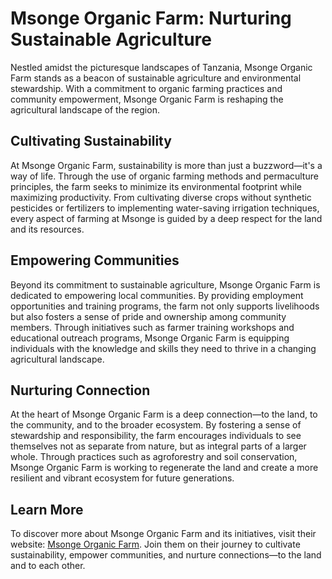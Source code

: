 # Msonge Organic Farm: Nurturing Sustainable Agriculture

Nestled amidst the picturesque landscapes of Tanzania, Msonge Organic Farm stands as a beacon of sustainable agriculture and environmental stewardship. With a commitment to organic farming practices and community empowerment, Msonge Organic Farm is reshaping the agricultural landscape of the region.

## Cultivating Sustainability

At Msonge Organic Farm, sustainability is more than just a buzzword—it's a way of life. Through the use of organic farming methods and permaculture principles, the farm seeks to minimize its environmental footprint while maximizing productivity. From cultivating diverse crops without synthetic pesticides or fertilizers to implementing water-saving irrigation techniques, every aspect of farming at Msonge is guided by a deep respect for the land and its resources.

## Empowering Communities

Beyond its commitment to sustainable agriculture, Msonge Organic Farm is dedicated to empowering local communities. By providing employment opportunities and training programs, the farm not only supports livelihoods but also fosters a sense of pride and ownership among community members. Through initiatives such as farmer training workshops and educational outreach programs, Msonge Organic Farm is equipping individuals with the knowledge and skills they need to thrive in a changing agricultural landscape.

## Nurturing Connection

At the heart of Msonge Organic Farm is a deep connection—to the land, to the community, and to the broader ecosystem. By fostering a sense of stewardship and responsibility, the farm encourages individuals to see themselves not as separate from nature, but as integral parts of a larger whole. Through practices such as agroforestry and soil conservation, Msonge Organic Farm is working to regenerate the land and create a more resilient and vibrant ecosystem for future generations.

## Learn More

To discover more about Msonge Organic Farm and its initiatives, visit their website: [Msonge Organic Farm](https://www.msonge.co.tz/). Join them on their journey to cultivate sustainability, empower communities, and nurture connections—to the land and to each other.